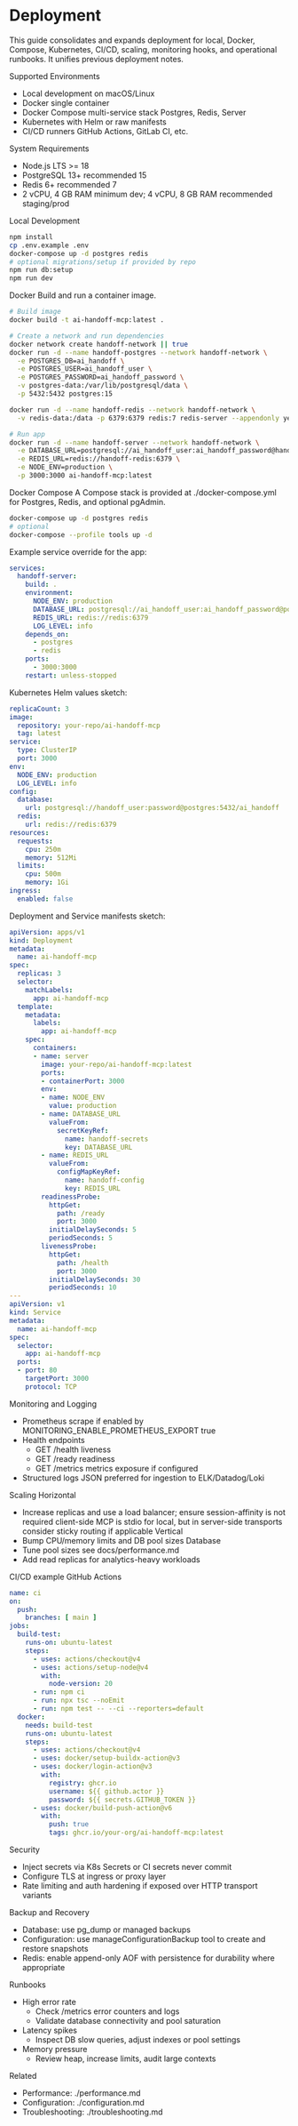 # Deployment

This guide consolidates and expands deployment for local, Docker, Compose, Kubernetes, CI/CD, scaling, monitoring hooks, and operational runbooks. It unifies previous deployment notes.

Supported Environments
- Local development on macOS/Linux
- Docker single container
- Docker Compose multi-service stack Postgres, Redis, Server
- Kubernetes with Helm or raw manifests
- CI/CD runners GitHub Actions, GitLab CI, etc.

System Requirements
- Node.js LTS >= 18
- PostgreSQL 13+ recommended 15
- Redis 6+ recommended 7
- 2 vCPU, 4 GB RAM minimum dev; 4 vCPU, 8 GB RAM recommended staging/prod

Local Development
```bash
npm install
cp .env.example .env
docker-compose up -d postgres redis
# optional migrations/setup if provided by repo
npm run db:setup
npm run dev
```

Docker
Build and run a container image.
```bash
# Build image
docker build -t ai-handoff-mcp:latest .

# Create a network and run dependencies
docker network create handoff-network || true
docker run -d --name handoff-postgres --network handoff-network \
  -e POSTGRES_DB=ai_handoff \
  -e POSTGRES_USER=ai_handoff_user \
  -e POSTGRES_PASSWORD=ai_handoff_password \
  -v postgres-data:/var/lib/postgresql/data \
  -p 5432:5432 postgres:15

docker run -d --name handoff-redis --network handoff-network \
  -v redis-data:/data -p 6379:6379 redis:7 redis-server --appendonly yes

# Run app
docker run -d --name handoff-server --network handoff-network \
  -e DATABASE_URL=postgresql://ai_handoff_user:ai_handoff_password@handoff-postgres:5432/ai_handoff \
  -e REDIS_URL=redis://handoff-redis:6379 \
  -e NODE_ENV=production \
  -p 3000:3000 ai-handoff-mcp:latest
```

Docker Compose
A Compose stack is provided at ./docker-compose.yml for Postgres, Redis, and optional pgAdmin.
```bash
docker-compose up -d postgres redis
# optional
docker-compose --profile tools up -d
```
Example service override for the app:
```yaml
services:
  handoff-server:
    build: .
    environment:
      NODE_ENV: production
      DATABASE_URL: postgresql://ai_handoff_user:ai_handoff_password@postgres:5432/ai_handoff
      REDIS_URL: redis://redis:6379
      LOG_LEVEL: info
    depends_on:
      - postgres
      - redis
    ports:
      - 3000:3000
    restart: unless-stopped
```

Kubernetes
Helm values sketch:
```yaml
replicaCount: 3
image:
  repository: your-repo/ai-handoff-mcp
  tag: latest
service:
  type: ClusterIP
  port: 3000
env:
  NODE_ENV: production
  LOG_LEVEL: info
config:
  database:
    url: postgresql://handoff_user:password@postgres:5432/ai_handoff
  redis:
    url: redis://redis:6379
resources:
  requests:
    cpu: 250m
    memory: 512Mi
  limits:
    cpu: 500m
    memory: 1Gi
ingress:
  enabled: false
```
Deployment and Service manifests sketch:
```yaml
apiVersion: apps/v1
kind: Deployment
metadata:
  name: ai-handoff-mcp
spec:
  replicas: 3
  selector:
    matchLabels:
      app: ai-handoff-mcp
  template:
    metadata:
      labels:
        app: ai-handoff-mcp
    spec:
      containers:
      - name: server
        image: your-repo/ai-handoff-mcp:latest
        ports:
        - containerPort: 3000
        env:
        - name: NODE_ENV
          value: production
        - name: DATABASE_URL
          valueFrom:
            secretKeyRef:
              name: handoff-secrets
              key: DATABASE_URL
        - name: REDIS_URL
          valueFrom:
            configMapKeyRef:
              name: handoff-config
              key: REDIS_URL
        readinessProbe:
          httpGet:
            path: /ready
            port: 3000
          initialDelaySeconds: 5
          periodSeconds: 5
        livenessProbe:
          httpGet:
            path: /health
            port: 3000
          initialDelaySeconds: 30
          periodSeconds: 10
---
apiVersion: v1
kind: Service
metadata:
  name: ai-handoff-mcp
spec:
  selector:
    app: ai-handoff-mcp
  ports:
  - port: 80
    targetPort: 3000
    protocol: TCP
```

Monitoring and Logging
- Prometheus scrape if enabled by MONITORING_ENABLE_PROMETHEUS_EXPORT true
- Health endpoints
  - GET /health liveness
  - GET /ready readiness
  - GET /metrics metrics exposure if configured
- Structured logs JSON preferred for ingestion to ELK/Datadog/Loki

Scaling
Horizontal
- Increase replicas and use a load balancer; ensure session-affinity is not required client-side MCP is stdio for local, but in server-side transports consider sticky routing if applicable
Vertical
- Bump CPU/memory limits and DB pool sizes
Database
- Tune pool sizes see docs/performance.md
- Add read replicas for analytics-heavy workloads

CI/CD example GitHub Actions
```yaml
name: ci
on:
  push:
    branches: [ main ]
jobs:
  build-test:
    runs-on: ubuntu-latest
    steps:
      - uses: actions/checkout@v4
      - uses: actions/setup-node@v4
        with:
          node-version: 20
      - run: npm ci
      - run: npx tsc --noEmit
      - run: npm test -- --ci --reporters=default
  docker:
    needs: build-test
    runs-on: ubuntu-latest
    steps:
      - uses: actions/checkout@v4
      - uses: docker/setup-buildx-action@v3
      - uses: docker/login-action@v3
        with:
          registry: ghcr.io
          username: ${{ github.actor }}
          password: ${{ secrets.GITHUB_TOKEN }}
      - uses: docker/build-push-action@v6
        with:
          push: true
          tags: ghcr.io/your-org/ai-handoff-mcp:latest
```

Security
- Inject secrets via K8s Secrets or CI secrets never commit
- Configure TLS at ingress or proxy layer
- Rate limiting and auth hardening if exposed over HTTP transport variants

Backup and Recovery
- Database: use pg_dump or managed backups
- Configuration: use manageConfigurationBackup tool to create and restore snapshots
- Redis: enable append-only AOF with persistence for durability where appropriate

Runbooks
- High error rate
  - Check /metrics error counters and logs
  - Validate database connectivity and pool saturation
- Latency spikes
  - Inspect DB slow queries, adjust indexes or pool settings
- Memory pressure
  - Review heap, increase limits, audit large contexts

Related
- Performance: ./performance.md
- Configuration: ./configuration.md
- Troubleshooting: ./troubleshooting.md